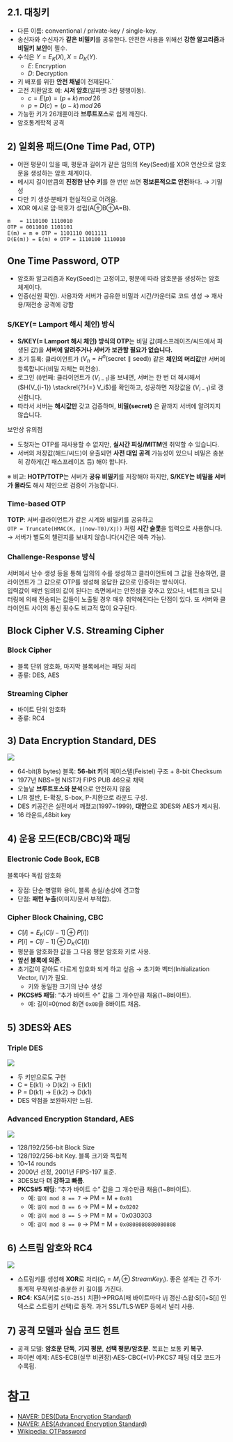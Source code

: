 ## 2.1. 대칭키

- 다른 이름: conventional / private-key / single-key.
- 송신자와 수신자가 **같은 비밀키**를 공유한다. 안전한 사용을 위해선 **강한 알고리즘**과 **비밀키 보안**이 필수.
- 수식은 $Y=E_K(X), X=D_K(Y)$.
	- $E$: Encryption
	- $D$: Decryption
- 키 배포를 위한 **안전 채널**이 전제된다.`
- 고전 치환암호 예: **시저 암호**(알파벳 3칸 평행이동).
	- $c = E(p) = (p+k) \, mod \, 26$
	- $p = D(c) = (p- k) \, mod \, 26$
- 가능한 키가 26개뿐이라 **브루트포스**로 쉽게 깨진다.
- 암호통계학적 공격

## 2) 일회용 패드(One Time Pad, OTP)

- 어떤 평문이 있을 때, 평문과 길이가 같은 임의의 Key(Seed)를 XOR 연산으로 암호문을 생성하는 암호 체계이다.
- 메시지 길이만큼의 **진정한 난수 키**를 한 번만 쓰면 **정보론적으로 안전**하다. → 기밀성
- 다만 키 생성·분배가 현실적으로 어려움.
- XOR 예시로 암·복호가 성립(A⊕B⊕A=B).
```
m   = 1110100 1110010
OTP = 0011010 1101101
E(m) = m ⊕ OTP = 1101110 0011111
D(E(m)) = E(m) ⊕ OTP = 1110100 1110010
```

## One Time Password, OTP

- 암호화 알고리즘과 Key(Seed)는 고정이고, 평문에 따라 암호문을 생성하는 암호 체계이다.
- 인증(신원 확인). 사용자와 서버가 공유한 비밀과 시간/카운터로 코드 생성 → 재사용/재전송 공격에 강함

### S/KEY(= Lamport 해시 체인) 방식

- **S/KEY(= Lamport 해시 체인) 방식의 OTP**는 비밀 값(패스프레이즈/씨드에서 파생된 값)을 **서버에 알려주거나 서버가 보관할 필요가 없습니다.**
- 초기 등록: 클라이언트가 ($V_n = H^{n}(\text{secret} \parallel \text{seed})$) 같은 **체인의 머리값**만 서버에 등록합니다(비밀 자체는 미전송).
- 로그인 (i)번째: 클라이언트가 ($V_{i-1}$)을 보내면, 서버는 한 번 더 해시해서 ($H(V_{i-1}) \stackrel{?}{=} V_i$)를 확인하고, 성공하면 저장값을 ($V_{i-1}$)로 갱신합니다.
- 따라서 서버는 **해시값만** 갖고 검증하며, **비밀(secret)** 은 끝까지 서버에 알려지지 않습니다.

보안상 유의점
- 도청자는 OTP를 재사용할 수 없지만, **실시간 피싱/MITM**엔 취약할 수 있습니다.
- 서버의 저장값(해드/씨드)이 유출되면 **사전 대입 공격** 가능성이 있으니 비밀은 충분히 강하게(긴 패스프레이즈 등) 해야 합니다.

※ 비교: **HOTP/TOTP**는 서버가 **공유 비밀키**를 저장해야 하지만, **S/KEY는 비밀을 서버가 몰라도** 해시 체인으로 검증이 가능합니다.

### Time-based OTP

**TOTP**: 서버·클라이언트가 같은 시계와 비밀키를 공유하고  
`OTP = Truncate(HMAC(K, ⌊(now−T0)/X⌋))` 처럼 **시간 슬롯**을 입력으로 사용합니다.  
→ 서버가 별도의 챌린지를 보내지 않습니다(시간은 예측 가능).

### Challenge-Response 방식

서버에서 난수 생성 등을 통해 임의의 수를 생성하고 클라이언트에 그 값을 전송하면, 클라이언트가 그 값으로 OTP를 생성해 응답한 값으로 인증하는 방식이다.  
입력값이 매번 임의의 값이 된다는 측면에서는 안전성을 갖추고 있으나, 네트워크 모니터링에 의해 전송되는 값들이 노출될 경우 매우 취약해진다는 단점이 있다. 또 서버와 클라이언트 사이의 통신 횟수도 비교적 많이 요구된다.

## Block Cipher V.S. Streaming Cipher

### Block Cipher

- 블록 단위 암호화, 마지막 블록에서는 패딩 처리
- 종류: DES, AES

### Streaming Cipher

- 바이트 단위 암호화
- 종류: RC4

## 3) Data Encryption Standard, DES

![](2025-10-13-11-56-24.png)

- 64-bit(8 bytes) 블록: **56-bit 키**의 페이스텔(Feistel) 구조 + 8-bit Checksum
- 1977년 NBS=현 NIST가 FIPS PUB 46으로 채택
- 오늘날 **브루트포스와 분석**으로 안전하지 않음
- L/R 절반, E-확장, S-box, P-치환으로 라운드 구성.
- DES 키공간은 실전에서 깨졌고(1997~1999), **대안**으로 3DES와 AES가 제시됨.
- 16 라운드,48bit key

## 4) 운용 모드(ECB/CBC)와 패딩

### Electronic Code Book, ECB

블록마다 독립 암호화
- 장점: 단순·병렬화 용이, 블록 손실/손상에 견고함
- 단점: **패턴 누출**(이미지/문서 부적합).

### Cipher Block Chaining, CBC

- $C[i]=E_K(C[i−1]⊕P[i])$
- $P[i]=C[i−1]⊕D_K(C[i])$
- 평문을 암호화한 값을 그 다음 평문 암호화 키로 사용.
- **앞선 블록에 의존**.
- 초기값이 같아도 다르게 암호화 되게 하고 싶음 → 초기화 벡터(Initialization Vector, IV)가 필요.
	- 키와 동일한 크기의 난수 생성
- **PKCS#5 패딩**: “추가 바이트 수” 값을 그 개수만큼 채움(1~8바이트).
	- 예: 길이≡0(mod 8)면 `0x08`을 8바이트 채움.

## 5) 3DES와 AES

### Triple DES

![](2025-10-13-12-50-56.png)

- 두 키만으로도 구현
- C = E(k1) → D(k2) → E(k1)
- P = D(k1) → E(k2) → D(k1)
- DES 약점을 보완하지만 느림.

### Advanced Encryption Standard, AES

![](2025-10-13-13-45-57.png)
- 128/192/256-bit Block Size
- 128/192/256-bit Key. 블록 크기와 독립적
- 10~14 rounds
- 2000년 선정, 2001년 FIPS-197 표준.
- 3DES보다 **더 강하고 빠름**.
- **PKCS#5 패딩**: “추가 바이트 수” 값을 그 개수만큼 채움(1~8바이트).
	- 예: `길이 mod 8 == 7` → PM = M + `0x01`
	- 예: `길이 mod 8 == 6` → PM = M + `0x0202`
	- 예: `길이 mod 8 == 5` → PM = M + `0x030303
	- 예: `길이 mod 8 == 0` → PM = M + `0x0808080808080808`

## 6) 스트림 암호와 RC4

![](2025-10-13-13-38-03.png)
- 스트림키를 생성해 **XOR**로 처리($C_i=M_i⊕StreamKey_i$). 좋은 설계는 긴 주기·통계적 무작위성·충분한 키 길이를 가진다.
- **RC4**: KSA(키로 `S[0~255]` 치환)→PRGA(매 바이트마다 i/j 갱신·스왑·S[i]+S[j] 인덱스로 스트림키 선택)로 동작. 과거 SSL/TLS·WEP 등에서 널리 사용.

## 7) 공격 모델과 실습 코드 힌트

- 공격 모델: **암호문 단독**, **기지 평문**, **선택 평문/암호문**. 목표는 보통 **키 복구**.
- 파이썬 예제: AES-ECB(실무 비권장)·AES-CBC(+IV)·PKCS7 패딩 데모 코드가 수록됨.

# 참고

- [NAVER: DES(Data Encryption Standard)](https://m.blog.naver.com/wnrjsxo/221708511553)
- [NAVER: AES(Advanced Encryption Standard)](https://blog.naver.com/PostView.naver?blogId=wnrjsxo&logNo=221711255389)
- [Wikipedia: OTPassword](https://ko.wikipedia.org/wiki/%EC%9D%BC%ED%9A%8C%EC%9A%A9_%EB%B9%84%EB%B0%80%EB%B2%88%ED%98%B8)